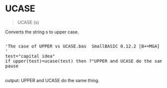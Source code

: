 # UCASE

> UCASE (s)

Converts the string s to upper case.

<pre>

'The case of UPPER vs UCASE.bas  SmallBASIC 0.12.2 [B+=MGA] 2016-03-12
'
test="capital idea"
if upper(test)=ucase(test) then ?"UPPER and UCASE do the same thing." else ?"UPPER and UCASE are different."
pause

</pre>

output: UPPER and UCASE do the same thing.
